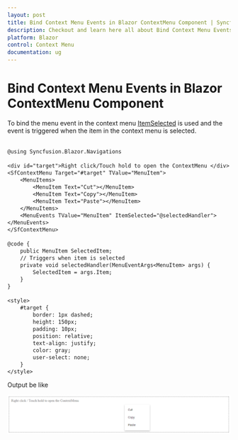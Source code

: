 ```yaml
---
layout: post
title: Bind Context Menu Events in Blazor ContextMenu Component | Syncfusion
description: Checkout and learn here all about Bind Context Menu Events in Syncfusion Blazor ContextMenu component and more.
platform: Blazor
control: Context Menu
documentation: ug
---
```


# Bind Context Menu Events in Blazor ContextMenu Component

To bind the menu event in the context menu [ItemSelected](https://help.syncfusion.com/cr/blazor/Syncfusion.Blazor.Navigations.MenuEvents-1.html#Syncfusion_Blazor_Navigations_MenuEvents_1_ItemSelected) is used and the event is triggered when the item in the context menu is selected.

```cshtml

@using Syncfusion.Blazor.Navigations

<div id="target">Right click/Touch hold to open the ContextMenu </div>
<SfContextMenu Target="#target" TValue="MenuItem">
    <MenuItems>
        <MenuItem Text="Cut"></MenuItem>
        <MenuItem Text="Copy"></MenuItem>
        <MenuItem Text="Paste"></MenuItem>
    </MenuItems>
    <MenuEvents TValue="MenuItem" ItemSelected="@selectedHandler"></MenuEvents>
</SfContextMenu>

@code {
    public MenuItem SelectedItem;
    // Triggers when item is selected
    private void selectedHandler(MenuEventArgs<MenuItem> args) {
        SelectedItem = args.Item;
    }
}

<style>
    #target {
        border: 1px dashed;
        height: 150px;
        padding: 10px;
        position: relative;
        text-align: justify;
        color: gray;
        user-select: none;
    }
</style>

```

Output be like

![Binding Blazor ContextMenu](./../images/blazor-contextmenu-component.png)